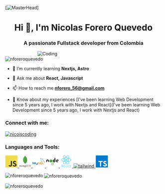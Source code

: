[![MasterHead](https://i.pinimg.com/originals/8b/35/fe/8b35fef55fba1a201c9c7a11d3ec3d64.gif)]
<h1 align="center">Hi 👋, I'm Nicolas Forero Quevedo</h1>
<h3 align="center">A passionate Fullstack developer from Colombia</h3>

<img align="right" alt="Coding" width="400" src="https://gifdb.com/images/high/coding-animated-laptop-flow-stream-ja04010rm5o68zfk.gif">

<p align="left"> <img src="https://komarev.com/ghpvc/?username=nforeroquevedo&label=Profile%20views&color=0e75b6&style=flat" alt="nforeroquevedo" /> </p>

- 🌱 I’m currently learning **Nextjs, Astro**

- 💬 Ask me about **React, Javascript**

- 📫 How to reach me **nforero_56@gmail.com**

- 📄 Know about my experiences [I've been learning Web Development since 5 years ago, I work with Nextjs and React](I've been learning Web Development since 5 years ago, I work with Nextjs and React)

<h3 align="left">Connect with me:</h3>
<p align="left">
<a href="https://instagram.com/nicoiscoding" target="blank"><img align="center" src="https://raw.githubusercontent.com/rahuldkjain/github-profile-readme-generator/master/src/images/icons/Social/instagram.svg" alt="nicoiscoding" height="30" width="40" /></a>
</p>

<h3 align="left">Languages and Tools:</h3>
<p align="left"> <a href="https://developer.mozilla.org/en-US/docs/Web/JavaScript" target="_blank" rel="noreferrer"> <img src="https://raw.githubusercontent.com/devicons/devicon/master/icons/javascript/javascript-original.svg" alt="javascript" width="40" height="40"/> </a> <a href="https://www.mongodb.com/" target="_blank" rel="noreferrer"> <img src="https://raw.githubusercontent.com/devicons/devicon/master/icons/mongodb/mongodb-original-wordmark.svg" alt="mongodb" width="40" height="40"/> </a> <a href="https://www.mysql.com/" target="_blank" rel="noreferrer"> <img src="https://raw.githubusercontent.com/devicons/devicon/master/icons/mysql/mysql-original-wordmark.svg" alt="mysql" width="40" height="40"/> </a> <a href="https://nodejs.org" target="_blank" rel="noreferrer"> <img src="https://raw.githubusercontent.com/devicons/devicon/master/icons/nodejs/nodejs-original-wordmark.svg" alt="nodejs" width="40" height="40"/> </a> <a href="https://reactjs.org/" target="_blank" rel="noreferrer"> <img src="https://raw.githubusercontent.com/devicons/devicon/master/icons/react/react-original-wordmark.svg" alt="react" width="40" height="40"/> </a> <a href="https://tailwindcss.com/" target="_blank" rel="noreferrer"> <img src="https://www.vectorlogo.zone/logos/tailwindcss/tailwindcss-icon.svg" alt="tailwind" width="40" height="40"/> </a> <a href="https://www.typescriptlang.org/" target="_blank" rel="noreferrer"> <img src="https://raw.githubusercontent.com/devicons/devicon/master/icons/typescript/typescript-original.svg" alt="typescript" width="40" height="40"/> </a> </p>

<p><img align="left" src="https://github-readme-stats.vercel.app/api/top-langs?username=nforeroquevedo&show_icons=true&locale=en&layout=compact" alt="nforeroquevedo" /></p>

<p>&nbsp;<img align="center" src="https://github-readme-stats.vercel.app/api?username=nforeroquevedo&show_icons=true&locale=en" alt="nforeroquevedo" /></p>

<p><img align="center" src="https://github-readme-streak-stats.herokuapp.com/?user=nforeroquevedo&" alt="nforeroquevedo" /></p>
